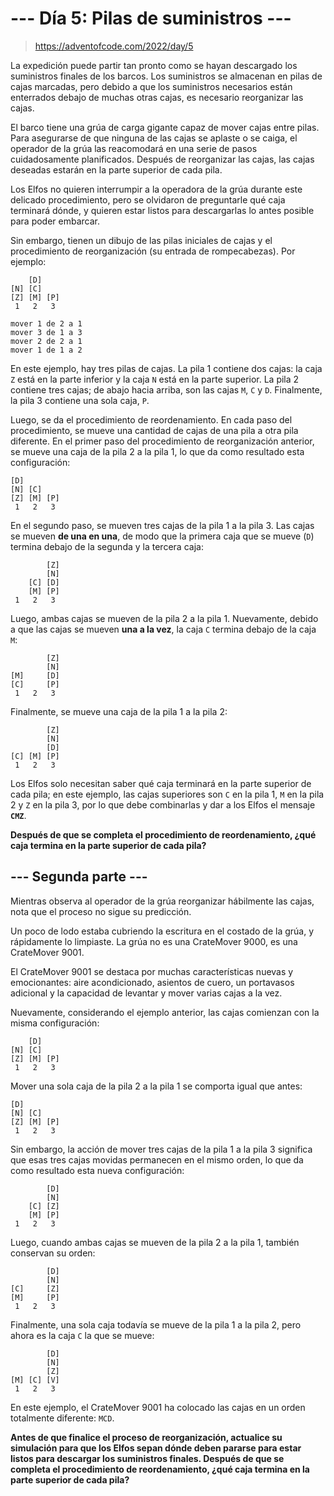 # __--- Día 5: Pilas de suministros ---__

> https://adventofcode.com/2022/day/5

La expedición puede partir tan pronto como se hayan descargado los suministros finales de los barcos. Los suministros se almacenan en pilas de cajas marcadas, pero debido a que los suministros necesarios están enterrados debajo de muchas otras cajas, es necesario reorganizar las cajas.

El barco tiene una grúa de carga gigante capaz de mover cajas entre pilas. Para asegurarse de que ninguna de las cajas se aplaste o se caiga, el operador de la grúa las reacomodará en una serie de pasos cuidadosamente planificados. Después de reorganizar las cajas, las cajas deseadas estarán en la parte superior de cada pila.

Los Elfos no quieren interrumpir a la operadora de la grúa durante este delicado procedimiento, pero se olvidaron de preguntarle qué caja terminará dónde, y quieren estar listos para descargarlas lo antes posible para poder embarcar.

Sin embargo, tienen un dibujo de las pilas iniciales de cajas y el procedimiento de reorganización (su entrada de rompecabezas). Por ejemplo:

```
    [D]
[N] [C]
[Z] [M] [P]
 1   2   3

mover 1 de 2 a 1
mover 3 de 1 a 3
mover 2 de 2 a 1
mover 1 de 1 a 2
```

En este ejemplo, hay tres pilas de cajas. La pila 1 contiene dos cajas: la caja `Z` está en la parte inferior y la caja `N` está en la parte superior. La pila 2 contiene tres cajas; de abajo hacia arriba, son las cajas `M`, `C` y `D`. Finalmente, la pila 3 contiene una sola caja, `P`.

Luego, se da el procedimiento de reordenamiento. En cada paso del procedimiento, se mueve una cantidad de cajas de una pila a otra pila diferente. En el primer paso del procedimiento de reorganización anterior, se mueve una caja de la pila 2 a la pila 1, lo que da como resultado esta configuración:

```
[D]
[N] [C]
[Z] [M] [P]
 1   2   3
```
  
En el segundo paso, se mueven tres cajas de la pila 1 a la pila 3. Las cajas se mueven __de una en una__, de modo que la primera caja que se mueve (`D`) termina debajo de la segunda y la tercera caja:

```
        [Z]
        [N]
    [C] [D]
    [M] [P]
 1   2   3

```
Luego, ambas cajas se mueven de la pila 2 a la pila 1. Nuevamente, debido a que las cajas se mueven __una a la vez__, la caja `C` termina debajo de la caja `M`:

```
        [Z]
        [N]
[M]     [D]
[C]     [P] 
 1   2   3
```

Finalmente, se mueve una caja de la pila 1 a la pila 2:

```
        [Z]
        [N]
        [D]
[C] [M] [P]
 1   2   3
```

Los Elfos solo necesitan saber qué caja terminará en la parte superior de cada pila; en este ejemplo, las cajas superiores son `C` en la pila 1, `M` en la pila 2 y `Z` en la pila 3, por lo que debe combinarlas y dar a los Elfos el mensaje __`CMZ`__.

__Después de que se completa el procedimiento de reordenamiento, ¿qué caja termina en la parte superior de cada pila?__


## __--- Segunda parte ---__
Mientras observa al operador de la grúa reorganizar hábilmente las cajas, nota que el proceso no sigue su predicción.

Un poco de lodo estaba cubriendo la escritura en el costado de la grúa, y rápidamente lo limpiaste. La grúa no es una CrateMover 9000, es una CrateMover 9001.

El CrateMover 9001 se destaca por muchas características nuevas y emocionantes: aire acondicionado, asientos de cuero, un portavasos adicional y la capacidad de levantar y mover varias cajas a la vez.

Nuevamente, considerando el ejemplo anterior, las cajas comienzan con la misma configuración:

```
    [D]
[N] [C]
[Z] [M] [P]
 1   2   3
```

Mover una sola caja de la pila 2 a la pila 1 se comporta igual que antes:

```
[D]
[N] [C]
[Z] [M] [P]
 1   2   3
```

Sin embargo, la acción de mover tres cajas de la pila 1 a la pila 3 significa que esas tres cajas movidas permanecen en el mismo orden, lo que da como resultado esta nueva configuración:

```
        [D]
        [N]
    [C] [Z]
    [M] [P]
 1   2   3
```

Luego, cuando ambas cajas se mueven de la pila 2 a la pila 1, también conservan su orden:

```
        [D]
        [N]
[C]     [Z]
[M]     [P]
 1   2   3
```

Finalmente, una sola caja todavía se mueve de la pila 1 a la pila 2, pero ahora es la caja `C` la que se mueve:

```
        [D]
        [N]
        [Z]
[M] [C] [V]
 1   2   3
```

En este ejemplo, el CrateMover 9001 ha colocado las cajas en un orden totalmente diferente: `MCD`.

__Antes de que finalice el proceso de reorganización, actualice su simulación para que los Elfos sepan dónde deben pararse para estar listos para descargar los suministros finales. Después de que se completa el procedimiento de reordenamiento, ¿qué caja termina en la parte superior de cada pila?__